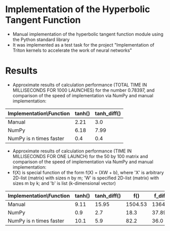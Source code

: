 # Implementation of the Hyperbolic Tangent Function
- Manual implementation of the hyperbolic tangent function module using the Python standard library
- It was implemented as a test task for the project "Implementation of Triton kernels to accelerate the work of neural networks"

# Results
- Approximate results of calculation performance (TOTAL TIME IN MILLISECONDS FOR 1000 LAUNCHES) for the number 0.78397, and comparison of the speed of implementation via NumPy and manual implementation: 

| Implementation\Function | tanh() | tanh_diff() |
| ----------------------- | ------ |-------------|
|          Manual         |  2.21  | 3.0         |
|          NumPy          |  6.18  | 7.99        |
| NumPy is n times faster |  0.4   | 0.4         |

- Approximate results of calculation performance (TIME IN MILLISECONDS FOR ONE LAUNCH) for the 50 by 100 matrix and comparison of the speed of implementation via NumPy and manual implementation:
- f(X) is special function of the form f(X) = (XW + b), where 'X' is arbitrary 2D-list (matrix) with sizes n by m; 'W' is specified 2D-list (matrix) with sizes m by k; and 'b' is list (k-dimensional vector)

| Implementation\Function | tanh() | tanh_diff() |   f()   | f_diff() |
| ----------------------- | ------ | ----------- | ------- |----------|
|          Manual         |  9.11  |    15.95    | 1504.53 | 1364.45  |
|          NumPy          |  0.9   |     2.7     |   18.3  | 37.89    |
| NumPy is n times faster |  10.1  |     5.9     |   82.2  | 36.0     |
